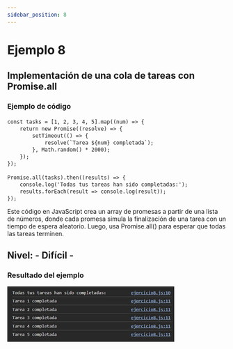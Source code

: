 ```yaml
---
sidebar_position: 8
---
```


# Ejemplo 8

## Implementación de una cola de tareas con Promise.all

### Ejemplo de código

```
const tasks = [1, 2, 3, 4, 5].map((num) => {
    return new Promise((resolve) => {
        setTimeout(() => {
            resolve(`Tarea ${num} completada`); 
        }, Math.random() * 2000);
    });
});

Promise.all(tasks).then((results) => {
    console.log('Todas tus tareas han sido completadas:'); 
    results.forEach(result => console.log(result));
});
```

Este código en JavaScript crea un array de promesas a partir de una lista de números, donde cada promesa simula la finalización de una tarea con un tiempo de espera aleatorio. Luego, usa Promise.all() para esperar que todas las tareas terminen. 

## Nivel: - Difícil -

### Resultado del ejemplo

![Texto alternativo](img/ej8.png)